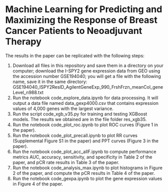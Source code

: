 # Machine Learning for Predicting and Maximizing the Response of Breast Cancer Patients to Neoadjuvant Therapy

The results in the paper can be replicated with the following steps: 

1. Download all files in this repository and save them in a directory on your computer;  download the I-SPY2 gene expression data from GEO using the accession number GSE194040; you will get a file with the following name, save it in the same directory: GSE194040_ISPY2ResID_AgilentGeneExp_990_FrshFrzn_meanCol_geneLevel_n988.txt
2. Run the notebook code_explore_data.ipynb for data processing.  It will output a data file named data_gexp4000.csv that contains expression values of 4,000 genes with the largest variance. 
3. Run the script code_xgb_v35.py for training and testing XGBoost models.  The results we obtained are in the file folder res_xgb35.
4. Run the notebook code_plot_roc.ipynb to plot ROC curves (Figure 1 in the paper).
5. Run the notebook code_plot_precall.ipynb to plot RR curves (Supplemental Figure S1 in the paper) and PPT curves (Figure 3 in the paper).
6. Run the notebook code_plot_acc_allF.ipynb to compute performance metrics AUC, accuracy, sensitivity, and specificity in Table 2 of the paper, and pCR rate results in Table 3 of the paper.
7. Run the notebook code_analysis_max.ipynb to plot histograms in Figure 2 of the paper, and compute the pCR results in Table 4 of the paper. 
8. Run the notebook code_gexpa.ipynb to plot the gene expression values in Figure 4 of the paper. 
   
